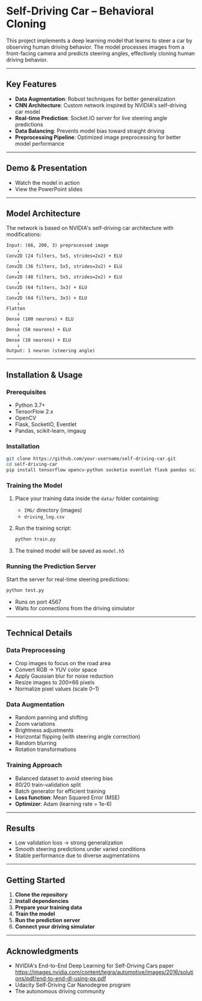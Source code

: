 # Self-Driving Car – Behavioral Cloning 

This project implements a deep learning model that learns to steer a car by observing human driving behavior. The model processes images from a front-facing camera and predicts steering angles, effectively cloning human driving behavior.

---

##  Key Features

- **Data Augmentation**: Robust techniques for better generalization
- **CNN Architecture**: Custom network inspired by NVIDIA's self-driving car model
- **Real-time Prediction**: Socket.IO server for live steering angle predictions
- **Data Balancing**: Prevents model bias toward straight driving
- **Preprocessing Pipeline**: Optimized image preprocessing for better model performance

---

##  Demo & Presentation

-  Watch the model in action
-  View the PowerPoint slides

---

##  Model Architecture

The network is based on NVIDIA's self-driving car architecture with modifications:

```
Input: (66, 200, 3) preprocessed image
    ↓
Conv2D (24 filters, 5x5, strides=2x2) + ELU
    ↓
Conv2D (36 filters, 5x5, strides=2x2) + ELU
    ↓
Conv2D (48 filters, 5x5, strides=2x2) + ELU
    ↓
Conv2D (64 filters, 3x3) + ELU
    ↓
Conv2D (64 filters, 3x3) + ELU
    ↓
Flatten
    ↓
Dense (100 neurons) + ELU
    ↓
Dense (50 neurons) + ELU
    ↓
Dense (10 neurons) + ELU
    ↓
Output: 1 neuron (steering angle)
```

---

##  Installation & Usage

###  Prerequisites

- Python 3.7+
- TensorFlow 2.x
- OpenCV
- Flask, SocketIO, Eventlet
- Pandas, scikit-learn, imgaug

###  Installation

```bash
git clone https://github.com/your-username/self-driving-car.git
cd self-driving-car
pip install tensorflow opencv-python socketio eventlet flask pandas scikit-learn imgaug
```

###  Training the Model

1. Place your training data inside the `data/` folder containing:
   - `IMG/` directory (images)
   - `driving_log.csv`

2. Run the training script:
   ```bash
   python train.py
   ```

3. The trained model will be saved as `model.h5`

###  Running the Prediction Server

Start the server for real-time steering predictions:

```bash
python test.py
```

- Runs on port 4567
- Waits for connections from the driving simulator

---

##  Technical Details

###  Data Preprocessing

- Crop images to focus on the road area
- Convert RGB → YUV color space
- Apply Gaussian blur for noise reduction
- Resize images to 200×66 pixels
- Normalize pixel values (scale 0–1)

###  Data Augmentation

- Random panning and shifting
- Zoom variations
- Brightness adjustments
- Horizontal flipping (with steering angle correction)
- Random blurring
- Rotation transformations

###  Training Approach

- Balanced dataset to avoid steering bias
- 80/20 train-validation split
- Batch generator for efficient training
- **Loss function**: Mean Squared Error (MSE)
- **Optimizer**: Adam (learning rate = 1e-6)

---

##  Results

-  Low validation loss → strong generalization
-  Smooth steering predictions under varied conditions
-  Stable performance due to diverse augmentations

---



##  Getting Started

1. **Clone the repository**
2. **Install dependencies**
3. **Prepare your training data**
4. **Train the model**
5. **Run the prediction server**
6. **Connect your driving simulator**

---




## Acknowledgments

- NVIDIA's End-to-End Deep Learning for Self-Driving Cars paper https://images.nvidia.com/content/tegra/automotive/images/2016/solutions/pdf/end-to-end-dl-using-px.pdf
- Udacity Self-Driving Car Nanodegree program
- The autonomous driving community
